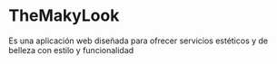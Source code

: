 # TheMakyLook
Es una aplicación web diseñada para ofrecer servicios estéticos y de belleza con estilo y funcionalidad
